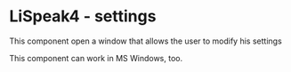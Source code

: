 # LiSpeak4 - settings
This component open a window that allows the user to modify his settings

This component can work in MS Windows, too.
